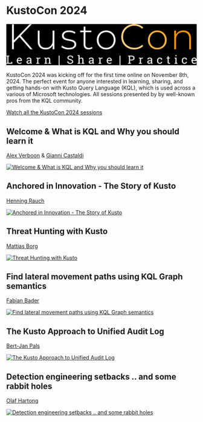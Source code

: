 # KustoCon 2024

 ![KustoCon](../Logo/kustocon_logo.png)

KustoCon 2024 was kicking off for the first time online on November 8th, 2024. The perfect event for anyone interested in learning, sharing, and getting hands-on with Kusto Query Language (KQL), which is used across a various of Microsoft technologies. All sessions presented by by well-known pros from the KQL community.

[Watch all the KustoCon 2024 sessions](https://www.youtube.com/watch?v=eldX4XyeUtA&list=PL9sQKc0RBCiB73e4q-847W02Rzt3qPzbR)

## Welcome & What is KQL and Why you should learn it

[Alex Verboon](https://www.linkedin.com/in/verboonalex/) & [Gianni Castaldi](https://www.linkedin.com/in/giannicastaldi/)

[![Welcome & What is KQL and Why you should learn it](https://img.youtube.com/vi/eldX4XyeUtA/0.jpg)](https://youtu.be/eldX4XyeUtA?si=mZ1HqC6-jFl1OX2F)

## Anchored in Innovation - The Story of Kusto

[Henning Rauch](https://www.linkedin.com/in/henning-rauch-adx/)

[![Anchored in Innovation - The Story of Kusto](https://img.youtube.com/vi/VGAYnnfl464/0.jpg)](https://youtu.be/VGAYnnfl464?si=oS8PotazTYc2yKg8)

## Threat Hunting with Kusto

[Mattias Borg](https://www.linkedin.com/in/matteborg82/)

[![Threat Hunting with Kusto](https://img.youtube.com/vi/ZNFqHiXtdqg/0.jpg)](https://youtu.be/ZNFqHiXtdqg?si=znaMXATtq8ajUeEA)

## Find lateral movement paths using KQL Graph semantics

[Fabian Bader](https://www.linkedin.com/in/fabianbader/)

[![Find lateral movement paths using KQL Graph semantics](https://img.youtube.com/vi/3cHOCtrdjjk/0.jpg)](https://youtu.be/3cHOCtrdjjk?si=tmMLm0g0vX89ltOB)

## The Kusto Approach to Unified Audit Log

[Bert-Jan Pals](https://www.linkedin.com/in/bert-janpals/)

[![The Kusto Approach to Unified Audit Log](https://img.youtube.com/vi/CLYvovdlThk/0.jpg)](https://youtu.be/CLYvovdlThk?si=pHsglt4SotKzjoOh)

## Detection engineering setbacks .. and some rabbit holes

[Olaf Hartong](https://www.linkedin.com/in/olafhartong/)

[![Detection engineering setbacks .. and some rabbit holes](https://img.youtube.com/vi/ua7uZhvrXOI/0.jpg)](https://youtu.be/ua7uZhvrXOI?si=c_3PioBSL-Jlh-LT)

